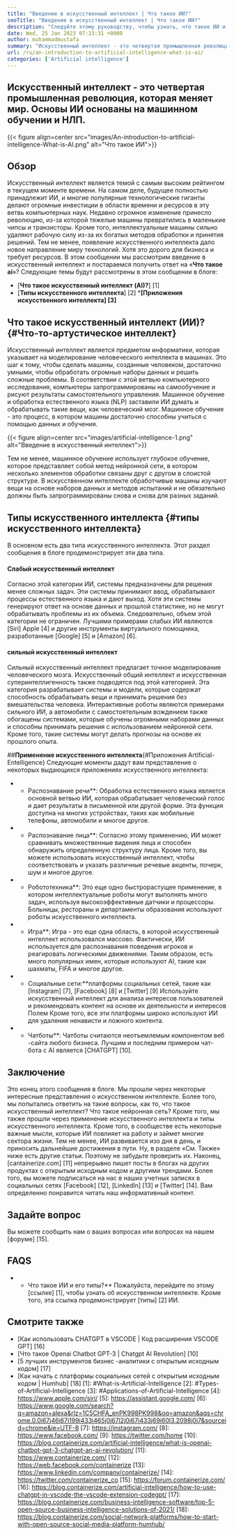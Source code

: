 ```yaml
---
title: "Введение в искусственный интеллект | Что такое ИИ?" 
seoTitle: "Введение в искусственный интеллект | Что такое ИИ?" 
description: "Следуйте этому руководству, чтобы узнать, что такое ИИ и применение искусственного интеллекта. Искусственный интеллект принес революцию во всех секторах жизни." 
date: Wed, 25 Jan 2023 07:23:31 +0000
author: muhammadmustafa
summary: "Искусственный интеллект - это четвертая промышленная революция, которая меняет мир. Основы ИИ основаны на машинном обучении и НЛП." 
url: /ru/an-introduction-to-artificial-intelligence-what-is-ai/
categories: ['Artificial intelligence']
---
```


## Искусственный интеллект - это четвертая промышленная революция, которая меняет мир. Основы ИИ основаны на машинном обучении и НЛП.

{{< figure align=center src="images/An-introduction-to-artificial-intelligence-What-is-AI.png" alt="Что такое ИИ">}}


## Обзор
Искусственный интеллект является темой с самым высоким рейтингом в текущем моменте времени. На самом деле, будущее полностью принадлежит ИИ, и многие популярные технологические гиганты делают огромные инвестиции в области времени и ресурсов в эту ветвь компьютерных наук. Недавно огромное изменение принесло революцию, из-за которой тяжелые машины превратились в маленькие чипсы и транзисторы. Кроме того, интеллектуальные машины сильно удаляют рабочую силу из-за их богатых методов обработки и принятия решений. Тем не менее, появление искусственного интеллекта дало новое направление миру технологий. Хотя это дорого для бизнеса и требует ресурсов. В этом сообщении мы рассмотрим введение в искусственный интеллект и постараемся получить ответ на «**Что такое ai**»?
Следующие темы будут рассмотрены в этом сообщении в блоге:
* [**Что такое искусственный интеллект (AI)?**] [1]
* [**Типы искусственного интеллекта**] [2]
***[Приложения искусственного интеллекта] [3]**

## Что такое искусственный интеллект (ИИ)? {#Что-то-артустическое интеллект}
Искусственный интеллект является предметом информатики, которая указывает на моделирование человеческого интеллекта в машинах. Это шаг к тому, чтобы сделать машины, созданные человеком, достаточно умными, чтобы обработать огромные наборы данных и решить сложные проблемы. В соответствии с этой ветвью компьютерного исследования, компьютеры запрограммированы на самообучение и рисуют результаты самостоятельного управления. Машинное обучение и обработка естественного языка (NLP) заставили ИИ думать и обрабатывать такие вещи, как человеческий мозг. Машинное обучение - это процесс, в котором машины достаточно способны учиться с помощью данных и обучения.

{{< figure align=center src="images/artificial-intelligence-1.png" alt="Введение в искусственный интеллект">}}

Тем не менее, машинное обучение использует глубокое обучение, которое представляет собой метод нейронной сети, в котором несколько элементов обработки связаны друг с другом в слоистой структуре. В искусственном интеллекте обработчивые машины изучают вещи на основе наборов данных и методов испытаний и не обязательно должны быть запрограммированы снова и снова для разных заданий.

## Типы искусственного интеллекта {#типы искусственного интеллекта}
В основном есть два типа искусственного интеллекта. Этот раздел сообщения в блоге продемонстрирует эти два типа.

#### Слабый искусственный интеллект
Согласно этой категории ИИ, системы предназначены для решения менее сложных задач. Эти системы принимают ввод, обрабатывают процессы естественного языка и дают выход. Хотя эти системы генерируют ответ на основе данных и прошлой статистике, но не могут обрабатывать проблемы из их объема. Следовательно, объем этой категории не ограничен. Лучшими примерами слабых ИИ являются [Siri] Apple [4] и другие инструменты виртуального помощника, разработанные [Google] [5] и [Amazon] [6].

#### сильный искусственный интеллект
Сильный искусственный интеллект предлагает точное моделирование человеческого мозга. Искусственный общий интеллект и искусственная суперинтеллигенность также подводятся под этой категорией. Эта категория разрабатывает системы и модели, которые содержат способность обрабатывать вещи и принимать решения без вмешательства человека. Интерактивные роботы являются примерами сильного ИИ, а автомобили с самостоятельным вождением также обогащены системами, которые обучены огромными наборами данных и способны принимать решения с использованием нейронной сети. Кроме того, такие системы могут делать прогнозы на основе их прошлого опыта.

##**Применение искусственного интеллекта**{#Приложения Artificial-Entelligence}
Следующие моменты дадут вам представление о некоторых выдающихся приложениях искусственного интеллекта:
* * Распознавание речи**: Обработка естественного языка является основной ветвью ИИ, которая обрабатывает человеческий голос и дает результаты в письменной или другой форме. Эта функция доступна на многих устройствах, таких как мобильные телефоны, автомобили и многое другое.
* * Распознавание лица**: Согласно этому применению, ИИ может сравнивать множественные видения лица и способен обнаружить определенную структуру лица. Кроме того, вы можете использовать искусственный интеллект, чтобы соответствовать и указать различные речевые акценты, почерк, шум и многое другое.
* * Робототехника**: Это еще одно быстрорастущее применение, в котором интеллектуальные роботы могут выполнять много задач, используя высокоэффективные датчики и процессоры. Больницы, рестораны и департаменты образования используют роботы искусственного интеллекта.
* * Игра**: Игра - это еще одна область, в которой искусственный интеллект использовался массово. Фактически, ИИ используется для распознавания поведения игроков и реагировать логическими движениями. Таким образом, есть много популярных имен, которые используют AI, такие как шахматы, FIFA и многое другое.
* * Социальные сети:**платформы социальных сетей, такие как [Instagram] [7], [Facebook] [8] и [Twitter] [9] Используйте искусственный интеллект для анализа интересов пользователей и рекомендовать контент на основе их деятельности и интересов Полем Кроме того, все эти платформы широко используют ИИ для удаления ненависти и ложного контента.
* * Чатботы**: Чатботы считаются неотъемлемым компонентом веб -сайта любого бизнеса. Лучшим и последним примером чат-бота с AI является [CHATGPT] [10].

## Заключение
Это конец этого сообщения в блоге. Мы прошли через некоторые интересные представления о искусственном интеллекте. Более того, мы попытались ответить на такие вопросы, как то, что такое искусственный интеллект? Что такое нейронная сеть? Кроме того, мы также прошли через применение искусственного интеллекта и типы искусственного интеллекта. Кроме того, в сообществе есть некоторые важные мысли, которые ИИ повлияет на работу и займет многие сектора жизни. Тем не менее, ИИ развивается изо дня в день, и приносить дальнейшие достижения в пути. Ну, в разделе «См. Также» ниже есть другие статьи. Поэтому не забудьте проверить их.
Наконец, [cantainerize.com] [11] непрерывно пишет посты в блогах на других продуктах с открытым исходным кодом и другими трендами. Более того, вы можете подписаться на нас в наших учетных записях в социальных сетях [Facebook] [12], [LinkedIn] [13] и [Twitter] [14]. Вам определенно понравится читать наш информативный контент.

## Задайте вопрос
Вы можете сообщить нам о ваших вопросах или вопросах на нашем [форуме] [15].

## FAQS
* * Что такое ИИ и его типы?**
Пожалуйста, перейдите по этому [ссылке] [1], чтобы узнать об искусственном интеллекте. Кроме того, эта ссылка продемонстрирует [типы] [2] ИИ.

## Смотрите также
  * [Как использовать CHATGPT в VSCODE | Код расширения VSCODE GPT] [16]
  * [Что такое Openai Chatbot GPT-3 | Chatgpt AI Revolution] [10]
  * [5 лучших инструментов бизнес -аналитики с открытым исходным кодом] [17]
  * [Как начать с платформы социальных сетей с открытым исходным кодом | Humhub] [18]
[1]: #What-is-Artificial-Intelligence
[2]: #Types-of-Artificial-Intelligence
[3]: #Applications-of-Artificial-Intelligence
[4]: https://www.apple.com/siri/
[5]: https://assistant.google.com/
[6]: https://www.google.com/search?q=amazon+alexa&rlz=1C5CHFA_enPK998PK998&oq=amazon&aqs=chrome.0.0i67j46i67i199i433i465j0i67l2j0i67i433j69i60l3.2098j0j7&sourceid=chrome&ie=UTF-8
[7]: https://instagram.com/
[8]: https://www.facebook.com/
[9]: https://twitter.com/home
[10]: https://blog.containerize.com/artificial-intelligence/what-is-openai-chatbot-gpt-3-chatgpt-an-ai-revolution/
[11]: https://www.containerize.com/
[12]: https://web.facebook.com/containerize
[13]: https://www.linkedin.com/company/containerize/
[14]: https://twitter.com/containerize_co
[15]: https://forum.containerize.com/
[16]: https://blog.containerize.com/artificial-intelligence/how-to-use-chatgpt-in-vscode-the-vscode-extension-codegpt/
[17]: https://blog.containerize.com/business-intelligence-software/top-5-open-source-business-intelligence-solutions-of-2021/
[18]: https://blog.containerize.com/social-network-platforms/how-to-start-with-open-source-social-media-platform-humhub/
